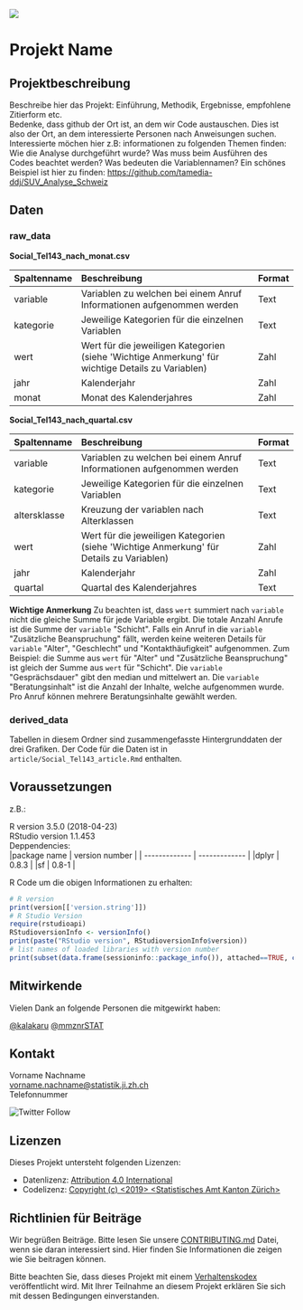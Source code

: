 ![](https://opendata.swiss/content/uploads/2016/02/kt_zh.png)

# Projekt Name

## Projektbeschreibung

Beschreibe hier das Projekt: Einführung, Methodik, Ergebnisse, empfohlene Zitierform etc. <br>
Bedenke, dass github der Ort ist, an dem wir Code austauschen. Dies ist also der Ort, an dem interessierte Personen nach Anweisungen suchen. Interessierte möchen hier z.B: informationen zu folgenden Themen finden: Wie die Analyse durchgeführt wurde? Was muss beim Ausführen des Codes beachtet werden? Was bedeuten die Variablennamen? Ein schönes Beispiel ist hier zu finden: https://github.com/tamedia-ddj/SUV_Analyse_Schweiz

## Daten

### raw_data

**Social_Tel143_nach_monat.csv**

|Spaltenname |Beschreibung                                                                                      |Format |
|:-----------|:-------------------------------------------------------------------------------------------------|:------|
|variable    |Variablen zu welchen bei einem Anruf Informationen aufgenommen werden                             |Text   |
|kategorie   |Jeweilige Kategorien für die einzelnen Variablen                                                  |Text   |
|wert        |Wert für die jeweiligen Kategorien (siehe 'Wichtige Anmerkung' für wichtige Details zu Variablen) |Zahl   |
|jahr        |Kalenderjahr                                                                                      |Zahl   |
|monat       |Monat des Kalenderjahres                                                                          |Zahl   |


**Social_Tel143_nach_quartal.csv**

|Spaltenname  |Beschreibung                                                                             |Format |
|:------------|:----------------------------------------------------------------------------------------|:------|
|variable     |Variablen zu welchen bei einem Anruf Informationen aufgenommen werden                    |Text   |
|kategorie    |Jeweilige Kategorien für die einzelnen Variablen                                         |Text   |
|altersklasse |Kreuzung der variablen nach Alterklassen                                                 |Text   |
|wert         |Wert für die jeweiligen Kategorien (siehe 'Wichtige Anmerkung' für Details zu Variablen) |Zahl   |
|jahr         |Kalenderjahr                                                                             |Zahl   |
|quartal      |Quartal des Kalenderjahres                                                               |Text   |

**Wichtige Anmerkung** Zu beachten ist, dass `wert` summiert nach `variable` nicht die gleiche Summe für jede Variable ergibt. Die totale Anzahl Anrufe ist die Summe der `variable` "Schicht". Falls ein Anruf in die `variable` "Zusätzliche Beanspruchung" fällt, werden keine weiteren Details für `variable` "Alter", "Geschlecht" und "Kontakthäufigkeit" aufgenommen. Zum Beispiel: die Summe aus `wert` für "Alter" und "Zusätzliche Beanspruchung" ist gleich der Summe aus `wert` für "Schicht". Die `variable` "Gesprächsdauer" gibt den median und mittelwert an. Die `variable` "Beratungsinhalt" ist die Anzahl der Inhalte, welche aufgenommen wurde. Pro Anruf können mehrere Beratungsinhalte gewählt werden.

### derived_data

Tabellen in diesem Ordner sind zusammengefasste Hintergrunddaten der drei Grafiken. Der Code für die Daten ist in `article/Social_Tel143_article.Rmd` enthalten. 

## Voraussetzungen

z.B.: 

R version 3.5.0 (2018-04-23) <br>
RStudio version 1.1.453 <br>
Deppendencies: <br>
|package name | version number |
| ------------- | ------------- | 
|dplyr     |    0.8.3 |
|sf     |    0.8-1 |


R Code um die obigen Informationen zu erhalten: 

```R 
# R version
print(version[['version.string']])
# R Studio Version
require(rstudioapi)
RStudioversionInfo <- versionInfo()
print(paste("RStudio version", RStudioversionInfo$version))
# list names of loaded libraries with version number
print(subset(data.frame(sessioninfo::package_info()), attached==TRUE, c(package, loadedversion)),  row.names = FALSE)
```

## Mitwirkende

Vielen Dank an folgende Personen die mitgewirkt haben: 

[@kalakaru](https://github.com/kalakaru)
[@mmznrSTAT](https://github.com/mmznrSTAT)

## Kontakt

Vorname Nachname  <br>
vorname.nachname@statistik.ji.zh.ch <br>
Telefonnummer <br>

![Twitter Follow](https://img.shields.io/twitter/follow/statistik_zh?style=social)

## Lizenzen

Dieses Projekt untersteht folgenden Lizenzen: <br>
- Datenlizenz: [Attribution 4.0 International](https://github.com/statistikZH/STAT_Schablone/blob/master/LICENSE_data)
- Codelizenz: [Copyright (c) <2019> <Statistisches Amt Kanton Zürich>](https://github.com/statistikZH/STAT_Schablone/blob/master/LICENSE_code)

## Richtlinien für Beiträge
Wir begrüßen Beiträge. Bitte lesen Sie unsere [CONTRIBUTING.md](https://github.com/statistikZH/STAT_Schablone/blob/master/CONTRIBUTING.md) Datei, wenn sie daran interessiert sind. Hier finden Sie Informationen die zeigen wie Sie beitragen können. 

Bitte beachten Sie, dass dieses Projekt mit einem [Verhaltenskodex](https://github.com/statistikZH/STAT_Schablone/blob/master/CodeOfConduct.md) veröffentlicht wird. Mit Ihrer Teilnahme an diesem Projekt erklären Sie sich mit dessen Bedingungen einverstanden.


